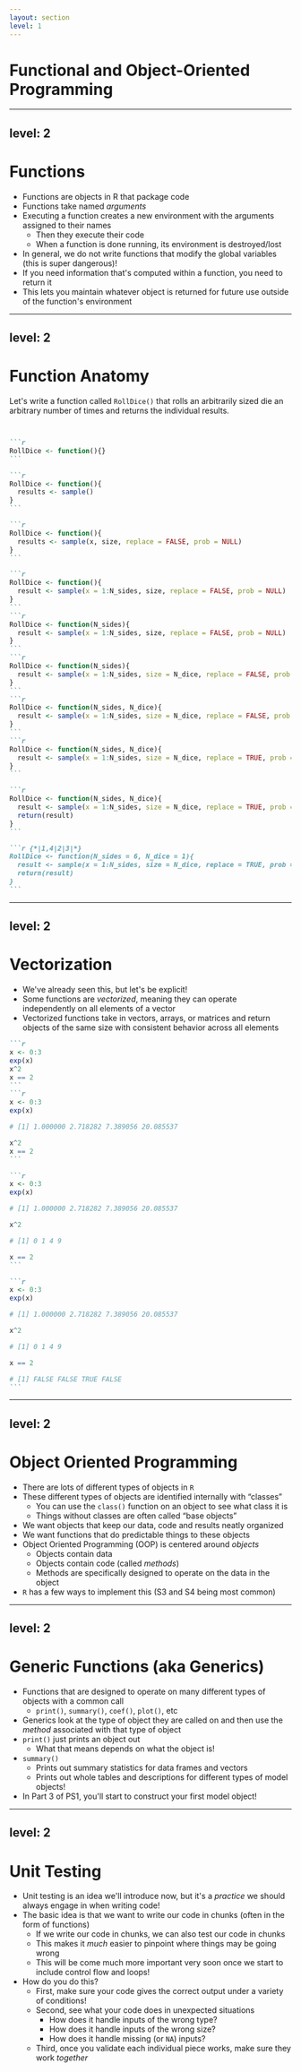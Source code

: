 ```yaml
---
layout: section
level: 1
---
```


# Functional and Object-Oriented Programming

---
level: 2
---

# Functions

- Functions are objects in R that package code
- Functions take named _arguments_
- Executing a function creates a new environment with the arguments assigned to their names
  - Then they execute their code
  - When a function is done running, its environment is destroyed/lost
- In general, we do not write functions that modify the global variables (this is super dangerous)!
- If you need information that's computed within a function, you need to return it
- This lets you maintain whatever object is returned for future use outside of the function's environment

---
level: 2
---

# Function Anatomy

Let's write a function called `RollDice()` that rolls an arbitrarily sized die an arbitrary number of times and returns the individual results.

<v-click>

````md magic-move


```r
RollDice <- function(){}
```

```r
RollDice <- function(){
  results <- sample()
}
```

```r
RollDice <- function(){
  results <- sample(x, size, replace = FALSE, prob = NULL)
}
```

```r
RollDice <- function(){
  result <- sample(x = 1:N_sides, size, replace = FALSE, prob = NULL)
}
```
```r
RollDice <- function(N_sides){
  result <- sample(x = 1:N_sides, size, replace = FALSE, prob = NULL)
}
```
```r
RollDice <- function(N_sides){
  result <- sample(x = 1:N_sides, size = N_dice, replace = FALSE, prob = NULL)
}
```
```r
RollDice <- function(N_sides, N_dice){
  result <- sample(x = 1:N_sides, size = N_dice, replace = FALSE, prob = NULL)
}
```
```r
RollDice <- function(N_sides, N_dice){
  result <- sample(x = 1:N_sides, size = N_dice, replace = TRUE, prob = NULL)
}
```

```r
RollDice <- function(N_sides, N_dice){
  result <- sample(x = 1:N_sides, size = N_dice, replace = TRUE, prob = NULL)
  return(result)
}
```

```r {*|1,4|2|3|*}
RollDice <- function(N_sides = 6, N_dice = 1){
  result <- sample(x = 1:N_sides, size = N_dice, replace = TRUE, prob = NULL)
  return(result)
}
```
````

</v-click>

---
level: 2
---

# Vectorization

- We've already seen this, but let's be explicit!
- Some functions are _vectorized_, meaning they can operate independently on all elements of a vector
- Vectorized functions take in vectors, arrays, or matrices and return objects of the same size with consistent behavior across all elements

````md magic-move
```r
x <- 0:3
exp(x)
x^2
x == 2
```
```r
x <- 0:3
exp(x)

# [1] 1.000000 2.718282 7.389056 20.085537

x^2
x == 2
```

```r
x <- 0:3
exp(x)

# [1] 1.000000 2.718282 7.389056 20.085537

x^2

# [1] 0 1 4 9

x == 2
```

```r
x <- 0:3
exp(x)

# [1] 1.000000 2.718282 7.389056 20.085537

x^2

# [1] 0 1 4 9

x == 2

# [1] FALSE FALSE TRUE FALSE
```

````

---
level: 2
---

# Object Oriented Programming

- There are lots of different types of objects in `R`
- These different types of objects are identified internally with “classes”
  - You can use the `class()` function on an object to see what class it is
  - Things without classes are often called “base objects”
- We want objects that keep our data, code and results neatly organized
- We want functions that do predictable things to these objects
- Object Oriented Programming (OOP) is centered around _objects_
  - Objects contain data
  - Objects contain code (called _methods_)
  - Methods are specifically designed to operate on the data in the object
- `R` has a few ways to implement this (S3 and S4 being most common)

---
level: 2
---

# Generic Functions (aka Generics)

- Functions that are designed to operate on many different types of objects with a common call
  - `print()`, `summary()`, `coef()`, `plot()`, etc
- Generics look at the type of object they are called on and then use the _method_ associated with that type of object
- `print()` just prints an object out
  - What that means depends on what the object is! 
- `summary()` 
  - Prints out summary statistics for data frames and vectors
  - Prints out whole tables and descriptions for different types of model objects!
- In Part 3 of PS1, you'll start to construct your first model object!

---
level: 2
---

# Unit Testing

- Unit testing is an idea we'll introduce now, but it's a _practice_ we should always engage in when writing code!
- The basic idea is that we want to write our code in chunks (often in the form of functions)
  - If we write our code in chunks, we can also test our code in chunks
  - This makes it _much_ easier to pinpoint where things may be going wrong
  - This will be come much more important very soon once we start to include control flow and loops!
- How do you do this?
  - First, make sure your code gives the correct output under a variety of conditions!
  - Second, see what your code does in unexpected situations
    - How does it handle inputs of the wrong type?
    - How does it handle inputs of the wrong size?
    - How does it handle missing (or `NA`) inputs?
  - Third, once you validate each individual piece works, make sure they work _together_


